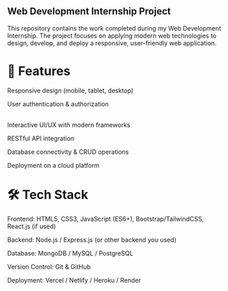  ## Web Development Internship Project

<P>This repository contains the work completed during my Web Development Internship. The project focuses on applying modern web technologies to design, develop, and deploy a responsive, user-friendly web application.</P>

# 🚀 Features  

Responsive design (mobile, tablet, desktop)</P>
User authentication & authorization</P>   
Interactive UI/UX with modern frameworks</P>
 RESTful API integration</P>
Database connectivity & CRUD operations</P>
Deployment on a cloud platform</P>

# 🛠️ Tech Stack

Frontend: HTML5, CSS3, JavaScript (ES6+), Bootstrap/TailwindCSS, React.js (if used)</P>
Backend: Node.js / Express.js (or other backend you used)</P>
Database: MongoDB / MySQL / PostgreSQL</P>
Version Control: Git & GitHub</P>
Deployment: Vercel / Netlify / Heroku / Render</P>
